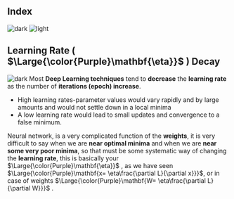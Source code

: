 ## Index
![dark](https://user-images.githubusercontent.com/12748752/141935752-90492d2e-7904-4f9f-a5a1-c4e59ddc3a33.png)
![light](https://user-images.githubusercontent.com/12748752/141935760-406edb8f-cb9b-4e30-9b69-9153b52c28b4.png)

## Learning Rate ( $\Large{\color{Purple}\mathbf{\eta}}$ ) Decay 
![dark](https://user-images.githubusercontent.com/12748752/141935752-90492d2e-7904-4f9f-a5a1-c4e59ddc3a33.png)
Most **Deep Learning techniques** tend to **decrease** the **learning rate** as the number of **iterations (epoch) increase**.
* High learning rates-parameter values would vary rapidly and by large amounts and would not settle down in a local minima
* A low learning rate would lead to small updates and convergence to a false minimum.


Neural network, is a very complicated function of the **weights**, it is very difficult to say when we are **near optimal minima** and when we are **near some very poor minima**, so that must be some systematic way of changing the **learning rate**, this is basically your $\Large{\color{Purple}\mathbf{\eta}}$ , as we have seen $\Large{\color{Purple}\mathbf{x= \eta\frac{\partial L}{\partial x}}}$, or in case of weights $\Large{\color{Purple}\mathbf{W= \eta\frac{\partial L}{\partial W}}}$ .
